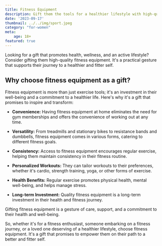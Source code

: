 ```yaml
---
title: Fitness Equipment
description: Gift them the tools for a healthier lifestyle with high-quality fitness equipment.
date: '2023-09-17'
thumbnail: ../../img/sport.jpeg
category: "for-women"
meta:
    age: 18+
featured: true
---
```

Looking for a gift that promotes health, wellness, and an active lifestyle? Consider gifting them high-quality fitness equipment. It's a practical gesture that supports their journey to a healthier and fitter self.

## Why choose fitness equipment as a gift?

Fitness equipment is more than just exercise tools; it's an investment in their well-being and a commitment to a healthier life. Here's why it's a gift that promises to inspire and transform:

- **Convenience:** Having fitness equipment at home eliminates the need for gym memberships and offers the convenience of working out at any time.

- **Versatility:** From treadmills and stationary bikes to resistance bands and dumbbells, fitness equipment comes in various forms, catering to different fitness goals.

- **Consistency:** Access to fitness equipment encourages regular exercise, helping them maintain consistency in their fitness routine.

- **Personalized Workouts:** They can tailor workouts to their preferences, whether it's cardio, strength training, yoga, or other forms of exercise.

- **Health Benefits:** Regular exercise promotes physical health, mental well-being, and helps manage stress.

- **Long-term Investment:** Quality fitness equipment is a long-term investment in their health and fitness journey.

Gifting fitness equipment is a gesture of care, support, and a commitment to their health and well-being.

So, whether it's for a fitness enthusiast, someone embarking on a fitness journey, or a loved one deserving of a healthier lifestyle, choose fitness equipment. It's a gift that promises to empower them on their path to a better and fitter self.
